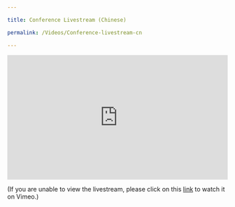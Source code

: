 ```yaml
---

title: Conference Livestream (Chinese)

permalink: /Videos/Conference-livestream-cn

---
```


<div style="padding:56.25% 0 0 0;position:relative;"><iframe src="https://player.vimeo.com/video/696846901?h=d705c698ce&title=0&byline=0&portrait=0" style="position:absolute;top:0;left:0;width:100%;height:100%;" frameborder="0" allow="autoplay; fullscreen; picture-in-picture" allowfullscreen></iframe></div><script src="https://player.vimeo.com/api/player.js"></script>

(If you are unable to view the livestream, please click on this <a href="https://vimeo.com/event/1989823/" target="_blank">link</a> to watch it on Vimeo.)